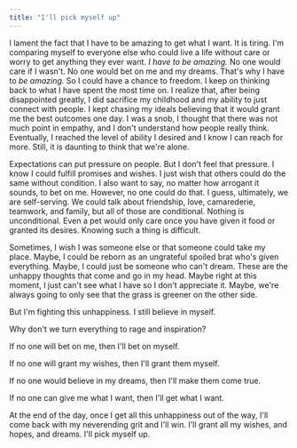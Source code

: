 ```yaml
---
title: "I'll pick myself up"
---
```

I lament the fact that I have to be amazing to get what I want. It is tiring. I'm comparing myself to everyone else who could live a life without care or worry to get anything they ever want. *I have to be amazing.* No one would care if I wasn't. No one would bet on me and my dreams. That's why I have to *be amazing.* So I could have a chance to freedom. I keep on thinking back to what I have spent the most time on. I realize that, after being disappointed greatly, I did sacrifice my childhood and my ability to just connect with people. I kept chasing my ideals believing that it would grant me the best outcomes one day. I was a snob, I thought that there was not much point in empathy, and I don't understand how people really think. Eventually, I reached the level of ability I desired and I know I can reach for more. Still, it is daunting to think that we're alone.

Expectations can put pressure on people. But I don't feel that pressure. I know I could fulfill promises and wishes. I just wish that others could do the same without condition. I also want to say, no matter how arrogant it sounds, to bet on me. However, no one could do that. I guess, ultimately, we are self-serving. We could talk about friendship, love, camarederie, teamwork, and family, but all of those are conditional. Nothing is unconditional. Even a pet would only care once you have given it food or granted its desires. Knowing such a thing is difficult.

Sometimes, I wish I was someone else or that someone could take my place. Maybe, I could be reborn as an ungrateful spoiled brat who's given everything. Maybe, I could just be someone who can't dream. These are the unhappy thoughts that come and go in my head. Maybe right at this moment, I just can't see what I have so I don't appreciate it. Maybe, we're always going to only see that the grass is greener on the other side.

But I'm fighting this unhappiness. I still believe in myself.

Why don't we turn everything to rage and inspiration? 

If no one will bet on me, then I'll bet on myself. 

If no one will grant my wishes, then I'll grant them myself. 

If no one would believe in my dreams, then I'll make them come true. 

If no one can give me what I want, then I'll get what I want.

At the end of the day, once I get all this unhappiness out of the way, I'll come back with my neverending grit and I'll win. I'll grant all my wishes, and hopes, and dreams.  I'll pick myself up.
